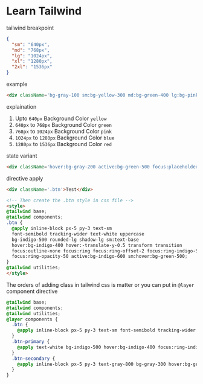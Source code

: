 # Learn Tailwind

tailwind breakpoint

```json
{
  "sm": "640px",
  "md": "768px",
  "lg": "1024px",
  "xl": "1280px",
  "2xl": "1536px"
}
```

example

```html
<div className='bg-gray-100 sm:bg-yellow-300 md:bg-green-400 lg:bg-pink-400 xl:bg-blue-500 2xl:bg-red-500'></div>
```

explaination

1. Upto `640px` Background Color `yellow`
2. `640px` to `768px` Background Color `green`
3. `768px` to `1024px` Background Color `pink`
4. `1024px` to `1280px` Background Color `blue`
5. `1280px` to `1536px` Background Color `red`

state variant

```html
<div className='hover:bg-gray-200 active:bg-green-500 focus:placeholder-purple-200'></div>
```

directive apply

```html
<div className='.btn'>Test</div>

<!-- Then create the .btn style in css file -->
<style>
@tailwind base;
@tailwind components;
.btn {
  @apply inline-block px-5 py-3 text-sm 
  font-semibold tracking-wider text-white uppercase 
  bg-indigo-500 rounded-lg shadow-lg sm:text-base 
  hover:bg-indigo-400 hover:-translate-y-0.5 transform transition 
  focus:outline-none focus:ring focus:ring-offset-2 focus:ring-indigo-500 
  focus:ring-opacity-50 active:bg-indigo-600 sm:hover:bg-green-500;
}
@tailwind utilities;
</style>
```

The orders of adding class in tailwind css is matter or you can put in `@layer` component directive

```css
@tailwind base;
@tailwind components;
@tailwind utilities;
@layer components {
  .btn {
    @apply inline-block px-5 py-3 text-sm font-semibold tracking-wider uppercase rounded-lg focus:outline-none focus:ring focus:ring-offset-2 sm:text-base;
  }
  .btn-primary {
    @apply text-white bg-indigo-500 hover:bg-indigo-400 focus:ring-indigo-500 focus:ring-opacity-50 active:bg-indigo-600;
  }
  .btn-secondary {
    @apply inline-block px-5 py-3 text-gray-800 bg-gray-300 hover:bg-gray-200 focus:ring-gray-300 focus:ring-opacity-50 active:bg-gray-400;
  }
}
```
